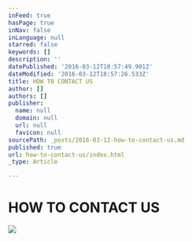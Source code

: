 ```yaml
---
inFeed: true
hasPage: true
inNav: false
inLanguage: null
starred: false
keywords: []
description: ''
datePublished: '2016-03-12T18:57:49.901Z'
dateModified: '2016-03-12T18:57:26.533Z'
title: HOW TO CONTACT US
author: []
authors: []
publisher:
  name: null
  domain: null
  url: null
  favicon: null
sourcePath: _posts/2016-03-12-how-to-contact-us.md
published: true
url: how-to-contact-us/index.html
_type: Article

---
```

# HOW TO CONTACT US
![](https://the-grid-user-content.s3-us-west-2.amazonaws.com/ec5c6eda-ad67-4815-90c2-8a7e3bac2906.png)